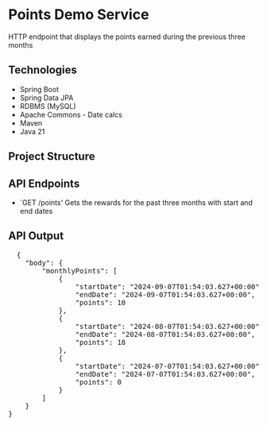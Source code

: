 # Points Demo Service

HTTP endpoint that displays the points earned during the previous three months


## Technologies
- Spring Boot
- Spring Data JPA
- RDBMS (MySQL)
- Apache Commons - Date calcs
- Maven
- Java 21

## Project Structure

## API Endpoints

- `GET  /points' Gets the rewards for the past three months with start and end dates

## API Output
<pre>
  {
    "body": {
        "monthlyPoints": [
            {
                "startDate": "2024-09-07T01:54:03.627+00:00",
                "endDate": "2024-09-07T01:54:03.627+00:00",
                "points": 10
            },
            {
                "startDate": "2024-08-07T01:54:03.627+00:00",
                "endDate": "2024-08-07T01:54:03.627+00:00",
                "points": 18
            },
            {
                "startDate": "2024-07-07T01:54:03.627+00:00",
                "endDate": "2024-07-07T01:54:03.627+00:00",
                "points": 0
            }
        ]
    }
}
</pre>
